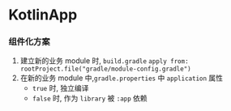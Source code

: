 # KotlinApp


### 组件化方案
1. 建立新的业务 module 时, `build.gradle` `apply from: rootProject.file("gradle/module-config.gradle")`
2. 在新的业务 module 中,`gradle.properties` 中 `application` 属性
    * `true` 时, 独立编译
    * `false` 时, 作为 `library` 被 `:app` 依赖